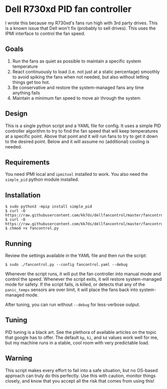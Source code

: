 # Dell R730xd PID fan controller

I wrote this because my R730xd's fans run high with 3rd party drives. This is a known issue that Dell won't fix (probably to sell drives). This uses the IPMI interface to control the fan speed.

## Goals

1. Run the fans as quiet as possible to maintain a specific system temperature
2. React continuously to load (i.e. not just at a static percentage) smoothly to avoid spiking the fans when not needed, but also without letting things get too hot.
3. Be conservative and restore the system-managed fans any time anything fails
4. Maintain a minimum fan speed to move air through the system

## Design

This is a single python script and a YAML file for config. It uses a simple PID controller algorithm to try to find the fan speed that will keep temperatures at a specific point. Above that point and it will run fans to try to get it down to the desired point. Below and it will assume no (additional) cooling is needed.

## Requirements

You need IPMI local and `ipmitool` installed to work. You also need the `simple_pid` python module installed.

## Installation
```
$ sudo python3 -mpip install simple_pid
$ curl -O https://raw.githubusercontent.com/kk7ds/dellfancontrol/master/fancontrol.py
$ curl -O https://raw.githubusercontent.com/kk7ds/dellfancontrol/master/fancontrol.yaml
$ chmod +x fancontrol.py
```

## Running

Review the settings available in the YAML file and then run the script:
```
$ sudo ./fancontrol.py --config fancontrol.yaml --debug
```
Whenever the script runs, it will put the fan controller into manual mode and control the speed. Whenever the script exits, it will restore system-managed mode for safety. If the script fails, is killed, or detects that any of the `panic_temps` sensors are over limit, it will place the fans back into system-managed mode.

After tuning, you can run without `--debug` for less-verbose output.

## Tuning

PID tuning is a black art. See the plethora of available articles on the topic that google has to offer. The default `kp`, `ki`, and `kd` values work well for me, but my machine runs in a stable, cool room with very predictable load.

## Warning

This script makes every effort to fail into a safe situation, but no OS-based approach can truly do this perfectly. Use this with caution, monitor things closely, and know that you accept all the risk that comes from using this!

